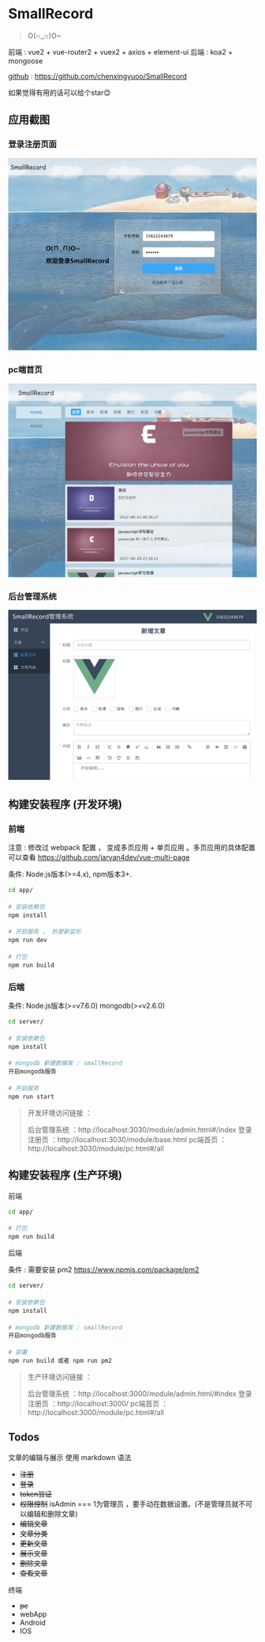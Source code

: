 # SmallRecord

> O(∩_∩)O~

前端 : vue2 + vue-router2 + vuex2 + axios + element-ui
后端 : koa2 + mongoose

[github](https://github.com/chenxingyuoo/SmallRecord) : https://github.com/chenxingyuoo/SmallRecord

如果觉得有用的话可以给个star😊

## 应用截图

### 登录注册页面

![](https://github.com/chenxingyuoo/markdown-image/blob/master/smallRecord/base.jpeg?raw=true)

### pc端首页

![](https://github.com/chenxingyuoo/markdown-image/blob/master/smallRecord/pc.jpeg?raw=true)

### 后台管理系统

![](https://github.com/chenxingyuoo/markdown-image/blob/master/smallRecord/admin.jpeg?raw=true)

## 构建安装程序 (开发环境)

### 前端

注意 : 修改过 webpack 配置 ， 变成多页应用 + 单页应用 。多页应用的具体配置可以查看 https://github.com/jarvan4dev/vue-multi-page

条件: Node.js版本(>=4.x), npm版本3+.

``` bash
cd app/

# 安装依赖包
npm install

# 开启服务 ， 热更新监听
npm run dev

# 打包
npm run build
```

### 后端

条件: Node.js版本(>=v7.6.0) mongodb(>=v2.6.0)

``` bash
cd server/

# 安装依赖包
npm install

# mongodb 新建数据库 : smallRecord
开启mongodb服务

# 开启服务
npm run start
```

> 开发环境访问链接 ：
>
> 后台管理系统 ：http://localhost:3030/module/admin.html#/index
> 登录注册页 ：http://localhost:3030/module/base.html
> pc端首页 ： http://localhost:3030/module/pc.html#/all


## 构建安装程序 (生产环境)

前端
``` bash
cd app/

# 打包
npm run build
```

后端

条件 : 需要安装 pm2 https://www.npmjs.com/package/pm2

``` bash
cd server/

# 安装依赖包
npm install

# mongodb 新建数据库 : smallRecord
开启mongodb服务

# 部署
npm run build 或者 npm run pm2

```

> 生产环境访问链接 ：
>
> 后台管理系统 ：http://localhost:3000/module/admin.html/#index
> 登录注册页 ：http://localhost:3000/
> pc端首页 ： http://localhost:3000/module/pc.html#/all

## Todos

文章的编辑与展示 使用 markdown 语法

* ~~注册~~
* ~~登录~~
* ~~token验证~~
* ~~权限控制~~ isAdmin === 1为管理员 ，要手动在数据设置。(不是管理员就不可以编辑和删除文章)
* ~~编辑文章~~
* ~~文章分类~~
* ~~更新文章~~
* ~~展示文章~~
* ~~删除文章~~
* ~~查看文章~~

终端

* ~~pc~~
* webApp
* Android
* IOS


